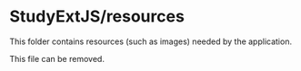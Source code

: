 # StudyExtJS/resources

This folder contains resources (such as images) needed by the application. 

This file can be removed.
